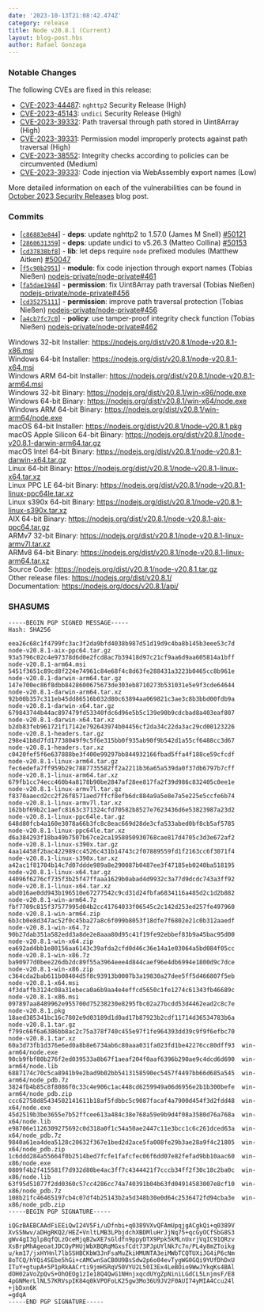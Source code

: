 ```yaml
---
date: '2023-10-13T21:08:42.474Z'
category: release
title: Node v20.8.1 (Current)
layout: blog-post.hbs
author: Rafael Gonzaga
---
```


### Notable Changes

The following CVEs are fixed in this release:

- [CVE-2023-44487](https://cve.mitre.org/cgi-bin/cvename.cgi?name=CVE-2023-44487): `nghttp2` Security Release (High)
- [CVE-2023-45143](https://cve.mitre.org/cgi-bin/cvename.cgi?name=CVE-2023-45143): `undici` Security Release (High)
- [CVE-2023-39332](https://cve.mitre.org/cgi-bin/cvename.cgi?name=CVE-2023-39332): Path traversal through path stored in Uint8Array (High)
- [CVE-2023-39331](https://cve.mitre.org/cgi-bin/cvename.cgi?name=CVE-2023-39331): Permission model improperly protects against path traversal (High)
- [CVE-2023-38552](https://cve.mitre.org/cgi-bin/cvename.cgi?name=CVE-2023-38552): Integrity checks according to policies can be circumvented (Medium)
- [CVE-2023-39333](https://cve.mitre.org/cgi-bin/cvename.cgi?name=CVE-2023-39333): Code injection via WebAssembly export names (Low)

More detailed information on each of the vulnerabilities can be found in [October 2023 Security Releases](https://nodejs.org/en/blog/vulnerability/october-2023-security-releases/) blog post.

### Commits

- \[[`c86883e844`](https://github.com/nodejs/node/commit/c86883e844)] - **deps**: update nghttp2 to 1.57.0 (James M Snell) [#50121](https://github.com/nodejs/node/pull/50121)
- \[[`2860631359`](https://github.com/nodejs/node/commit/2860631359)] - **deps**: update undici to v5.26.3 (Matteo Collina) [#50153](https://github.com/nodejs/node/pull/50153)
- \[[`cd37838bf8`](https://github.com/nodejs/node/commit/cd37838bf8)] - **lib**: let deps require `node` prefixed modules (Matthew Aitken) [#50047](https://github.com/nodejs/node/pull/50047)
- \[[`f5c90b2951`](https://github.com/nodejs/node/commit/f5c90b2951)] - **module**: fix code injection through export names (Tobias Nießen) [nodejs-private/node-private#461](https://github.com/nodejs-private/node-private/pull/461)
- \[[`fa5dae1944`](https://github.com/nodejs/node/commit/fa5dae1944)] - **permission**: fix Uint8Array path traversal (Tobias Nießen) [nodejs-private/node-private#456](https://github.com/nodejs-private/node-private/pull/456)
- \[[`cd35275111`](https://github.com/nodejs/node/commit/cd35275111)] - **permission**: improve path traversal protection (Tobias Nießen) [nodejs-private/node-private#456](https://github.com/nodejs-private/node-private/pull/456)
- \[[`a4cb7fc7c0`](https://github.com/nodejs/node/commit/a4cb7fc7c0)] - **policy**: use tamper-proof integrity check function (Tobias Nießen) [nodejs-private/node-private#462](https://github.com/nodejs-private/node-private/pull/462)

Windows 32-bit Installer: https://nodejs.org/dist/v20.8.1/node-v20.8.1-x86.msi \
Windows 64-bit Installer: https://nodejs.org/dist/v20.8.1/node-v20.8.1-x64.msi \
Windows ARM 64-bit Installer: https://nodejs.org/dist/v20.8.1/node-v20.8.1-arm64.msi \
Windows 32-bit Binary: https://nodejs.org/dist/v20.8.1/win-x86/node.exe \
Windows 64-bit Binary: https://nodejs.org/dist/v20.8.1/win-x64/node.exe \
Windows ARM 64-bit Binary: https://nodejs.org/dist/v20.8.1/win-arm64/node.exe \
macOS 64-bit Installer: https://nodejs.org/dist/v20.8.1/node-v20.8.1.pkg \
macOS Apple Silicon 64-bit Binary: https://nodejs.org/dist/v20.8.1/node-v20.8.1-darwin-arm64.tar.gz \
macOS Intel 64-bit Binary: https://nodejs.org/dist/v20.8.1/node-v20.8.1-darwin-x64.tar.gz \
Linux 64-bit Binary: https://nodejs.org/dist/v20.8.1/node-v20.8.1-linux-x64.tar.xz \
Linux PPC LE 64-bit Binary: https://nodejs.org/dist/v20.8.1/node-v20.8.1-linux-ppc64le.tar.xz \
Linux s390x 64-bit Binary: https://nodejs.org/dist/v20.8.1/node-v20.8.1-linux-s390x.tar.xz \
AIX 64-bit Binary: https://nodejs.org/dist/v20.8.1/node-v20.8.1-aix-ppc64.tar.gz \
ARMv7 32-bit Binary: https://nodejs.org/dist/v20.8.1/node-v20.8.1-linux-armv7l.tar.xz \
ARMv8 64-bit Binary: https://nodejs.org/dist/v20.8.1/node-v20.8.1-linux-arm64.tar.xz \
Source Code: https://nodejs.org/dist/v20.8.1/node-v20.8.1.tar.gz \
Other release files: https://nodejs.org/dist/v20.8.1/ \
Documentation: https://nodejs.org/docs/v20.8.1/api/

### SHASUMS

```
-----BEGIN PGP SIGNED MESSAGE-----
Hash: SHA256

eea26c68c1f4799fc3ac3f2da9bfd4038b987d51d19d9c4ba8b145b3eee53c7d  node-v20.8.1-aix-ppc64.tar.gz
93a5796c02c4e97378d6d0e2fcd8ac7b39418d97c21cf9aa6d9aa605814a1bff  node-v20.8.1-arm64.msi
5451f3651c89cd8f224e74961c84e68f4c8d63fe288431a3223b0465cc8b961e  node-v20.8.1-darwin-arm64.tar.gz
147e700ec86f8dbb8428600675673de303eb8710273b531031e5e9f3cde64644  node-v20.8.1-darwin-arm64.tar.xz
92b00b357c311eb45dd86516b032d80c63894aa069821c3ae3c8b3bbd00fdb9a  node-v20.8.1-darwin-x64.tar.gz
679843744b44ac897479fd53340fdc6d96e5b5c139e90b9cdcbad8a403eaf807  node-v20.8.1-darwin-x64.tar.xz
b2db83feb961721f17142e792643974b04456cf2da34c22da3ac29cd00123226  node-v20.8.1-headers.tar.gz
298e41b8d7fd17738049f9c5f6e315bb0f935ab90f9b542d1a55cf6488cc3d67  node-v20.8.1-headers.tar.xz
c0420fef5f6e637888be3f400e99297bb844932166fbad5ffa4f188ce59cfcdf  node-v20.8.1-linux-arm64.tar.gz
fec6edefa7ff959b29c7887735582ff2a2211b36a65a539da0f37db6797b7cff  node-v20.8.1-linux-arm64.tar.xz
679fb1cc74ecc460b4a8178b90be2847af28ee817fa2f39d986c832405c0ee1e  node-v20.8.1-linux-armv7l.tar.gz
f8370aaecd2cc2f26f8571aed7ffcf8efb6dc884a9a5e8e7a5e225e5ccfe6b74  node-v20.8.1-linux-armv7l.tar.xz
162bbf69b2c1aefc8163c371324cfd70582b8527e7623436d6e53823987a23d2  node-v20.8.1-linux-ppc64le.tar.gz
648d80fcb4a160e3078a66b3fc8c8eac669d28de3cfa533abed0bf8cb5af5785  node-v20.8.1-linux-ppc64le.tar.xz
d6a384293f18ba49b7507b67ce2ca1958050930768cae817d4705c3d3e672af2  node-v20.8.1-linux-s390x.tar.gz
4aa14458f2bac422989cc4526c431b14743c2f07889559fd1f2163cc6f3071f4  node-v20.8.1-linux-s390x.tar.xz
a42ac1f81704b14c7d07ddde989a8e290087b0487ee3f47185eb0240ba518195  node-v20.8.1-linux-x64.tar.gz
44096f6276cf735f3b25f47ffaaa1629b0abad4d9932c3a77d9dcdc743a3ff92  node-v20.8.1-linux-x64.tar.xz
abd016ae0dd943b196510e67277542c9cd31d24fbfa6834116a485d2c1d2b882  node-v20.8.1-win-arm64.7z
fbf7709c815f37577995d04b2cc41764033f06545c2c142d253ed257fe497960  node-v20.8.1-win-arm64.zip
6b3cb0e8d347ac52f0c45ba27a8c6f099b8053f18dfe7f6802e21c0b312aaedf  node-v20.8.1-win-x64.7z
90b27dab351a582edd3a8de2e8aaa80d95c41f19fe92ebbef83b9a45bac95d00  node-v20.8.1-win-x64.zip
ea692ad4bb1e80156aa6143c39afda2cfd0d46c36e14a1e03064a5bd084f05cc  node-v20.8.1-win-x86.7z
ba90977d0bee226db2dc89f55a3964eee4d844caef96e4db6994e1800d9c7dce  node-v20.8.1-win-x86.zip
c364cda2bab611b08404d5f8c93913b0007b3a19830a27dee5ff5d466807f5eb  node-v20.8.1-x64.msi
4f3daffb3124c08a31ebeca0a6b9aa4e4effcd5650c1fe1274c61343fb46689c  node-v20.8.1-x86.msi
097897aa8489962e955700d75238230e8295fbc02a27bcdd53d4462ead2c8c7e  node-v20.8.1.pkg
18aed385341bc16c7802e9d03189d1d0ad17b87923b2cdf11714d36534783b6a  node-v20.8.1.tar.gz
f799c66f6a6386bb8ac2c75a378f740c455e97f1fe964393dd39c9f9f6efbc70  node-v20.8.1.tar.xz
60a3d73fb1d376e6ed0a8b8e6734ab6c80aaa031fa023fd1be42276cc80dff93  win-arm64/node.exe
90cb9fbf80b276f2ed039533a8b67f1aeaf204f0aaf6396b290ae9c4dcd6d690  win-arm64/node.lib
6887174c70c5ca8941b9e2bad9b02bb5413158590ec5457f4497bb66d685a545  win-arm64/node_pdb.7z
3824fb4b85c8f8086f0c33c4e906c1ac448cd6259949a06d6956e2b1b300befe  win-arm64/node_pdb.zip
ccc62758d85434502141611b18af5fdbbc5c9087facaf4a7900d454f3d2fdd48  win-x64/node.exe
45d2519b3be3655e7b52ffcee613a484c38e768a59e9b9d4f08a3580d76a768a  win-x64/node.lib
e98706e1126309275692c0d318a0f1c54a50ae2447c11e3bcc1c6c261dced63a  win-x64/node_pdb.7z
9840a61ea4dea5128c20632f367e1bed2d2ace5fa008fe29b3ae28a9f4c21805  win-x64/node_pdb.zip
1c6ddd284a55664f0b2514bed7fcfe1fafcfec06f6dd07e82fefad9bb10aac60  win-x86/node.exe
0809f4b2f415581f7d932d80be4ac3ff7c4344421f7cccb34ff2f30c18c2ba0c  win-x86/node.lib
63f95d51077f2dd0360c57cc4286cc74a740391b04b63fd04914583007e8cf10  win-x86/node_pdb.7z
108b21fc46465197cb4c07df4b25143b2a5d348b30e0d64c2536472fd94cba3e  win-x86/node_pdb.zip
-----BEGIN PGP SIGNATURE-----

iQGzBAEBCAAdFiEEiQwI24V5Fi/uDfnbi+q0389VXvQFAmUpqjgACgkQi+q0389V
XvSSNwv/aDHgRKQ2/HEZ+VnltLMB3LPbjdchXBDMluHrJjNq75+qcGyOCfSbG8S3
gWv4gI3glp8qfQLzOceMjqB2wXE7sGldfn9ppyDTX9Ppk5kMLnUxrjVqIC91QRzv
XsBrpMhAgeoatJDCOyPHUjWbXBQRqMGxsfCdt73PJpUYlNk7c7n/PL4y8mZToikg
u/km17/jxHYHnl7lbSSHBCKbW3JnFsaMuZkiHMUNTA3eiMWbTCQTUXiJG4iP6cNm
8oTCQ/hYQi4SEbe5hGi+cAMCwnSaCB0U9BsSdw2p6o04evTygWG0GQi9YUfDhDxU
ITuY+gtupA+5P1pRkAACrti9jmHSRqV50VYU2L50I3Ex4LeBOio9WwJYkqKs4BAl
dOH02aVoZpQvS+OhOEOg1zIe18Q4QwG1NHnjxqcdUYgZpNiniLGdCL5LnjmsF/E8
4pGNMerLlNL57KRVspIK84q0kVPOFoLK25gw3Mo36U9JV2F0AUI74yMIA4Ccu24l
+jbDxn6K
=gdqA
-----END PGP SIGNATURE-----

```
